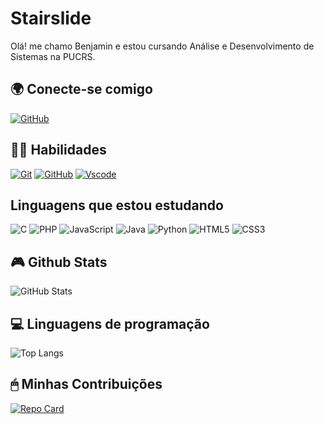 # Stairslide
Olá! me chamo Benjamin e estou cursando Análise e Desenvolvimento de Sistemas na PUCRS.

## 🌍 Conecte-se comigo
[![GitHub](https://img.shields.io/badge/GitHub-1B1212?style=for-the-badge&logo=github&logoColor=white)](https://github.com/stairslide)

## 🤹‍♂️ Habilidades
[![Git](https://img.shields.io/badge/GIT-1B1212?style=for-the-badge&logo=git&logoColor=white)](https://git-scm.com/)
[![GitHub](https://img.shields.io/badge/GitHub-1B1212?style=for-the-badge&logo=github&logoColor=white)](https://github.com/stairslide)
[![Vscode](https://img.shields.io/badge/Vscode-1B1212?style=for-the-badge&logo=visual-studio-code&logoColor=white)](https://code.visualstudio.com/)

## Linguagens que estou estudando
![C](https://img.shields.io/badge/C-1B1212?style=for-the-badge&logo=c&logoColor=white)
![PHP](https://img.shields.io/badge/PHP-1B1212?style=for-the-badge&logo=php&logoColor=white)
![JavaScript](https://img.shields.io/badge/JavaScript-1B1212?style=for-the-badge&logo=javascript&logoColor=white)
![Java](https://img.shields.io/badge/java-1B1212.svg?style=for-the-badge&logo=openjdk&logoColor=white)
![Python](https://img.shields.io/badge/python-1B1212?style=for-the-badge&logo=python&logoColor=white)
![HTML5](https://img.shields.io/badge/html-1B1212.svg?style=for-the-badge&logo=html5&logoColor=white)
![CSS3](https://img.shields.io/badge/css-1B1212.svg?style=for-the-badge&logo=css3&logoColor=white)

## 🎮 Github Stats
![GitHub Stats](https://github-readme-stats.vercel.app/api?username=stairslide&theme=transparent&bg_color=1B1212&border_color=9932CC&show_icons=true&icon_color=E94D5F&title_color=191970&text_color=F0FFFF&hide_title=true)

## 💻 Linguagens de programação
![Top Langs](https://github-readme-stats-git-masterrstaa-rickstaa.vercel.app/api/top-langs/?username=stairslide&bg_color=1B1212&border_color=9932CC&title_color=191970&text_color=F0FFFF)

## 🖱 Minhas Contribuições

[![Repo Card](https://github-readme-stats.vercel.app/api/pin/?username=stairslide&repo=dio-java-basico&bg_color=1B1212&border_color=9932CC&show_icons=true&icon_color=30A3DC&title_color=191970&text_color=F0FFFF)](https://github.com/stairslide/dio-java-basico)
